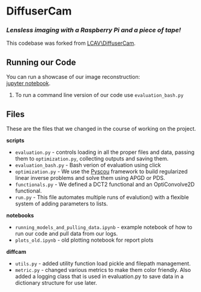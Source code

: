 # DiffuserCam

### _Lensless imaging with a Raspberry Pi and a piece of tape!_

This codebase was forked from [LCAV\DiffuserCam](https://github.com/LCAV/DiffuserCam). 

## Running our Code

You can run a showcase of our image reconstruction:  
[jupyter notebook](running_models_and_pulling_data.ipynb).

1. To run a command line version of our code use `evaluation_bash.py`


## Files
These are the files that we changed in the course of working on the project. 

**scripts**
* `evaluation.py` - controls loading in all the proper files and data, passing them to `optimization.py`, collecting
outputs and saving them.
* `evaluation_bash.py` - Bash verion of evaluation using click
* `optimization.py` - We use the [Pyscou](https://github.com/matthieumeo/pycsou) framework to build regularized linear inverse problems and solve them using APGD or PDS. 
* `functionals.py` - We defined a DCT2 functional and an OptiConvolve2D functional.
* `run.py` - This file automates multiple runs of evalution() with a flexible system of adding parameters to lists. 

**notebooks**
* `running_models_and_pulling_data.ipynb` - example notebook of how to run our code and pull data from our logs.
* `plots_old.ipynb` - old plotting notebook for report plots

**diffcam**
* `utils.py` - added utility function load pickle and filepath management.
* `metric.py` - changed various metrics to make them color friendly. Also added a logging class that is used in 
evaluation.py to save data in a dictionary structure for use later.


